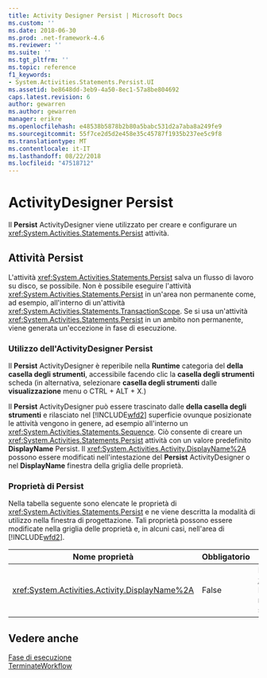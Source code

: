 ```yaml
---
title: Activity Designer Persist | Microsoft Docs
ms.custom: ''
ms.date: 2018-06-30
ms.prod: .net-framework-4.6
ms.reviewer: ''
ms.suite: ''
ms.tgt_pltfrm: ''
ms.topic: reference
f1_keywords:
- System.Activities.Statements.Persist.UI
ms.assetid: be8648dd-3eb9-4a50-8ec1-57a8be804692
caps.latest.revision: 6
author: gewarren
ms.author: gewarren
manager: erikre
ms.openlocfilehash: e48538b5878b2b80a5babc531d2a7aba8a249fe9
ms.sourcegitcommit: 55f7ce2d5d2e458e35c45787f1935b237ee5c9f8
ms.translationtype: MT
ms.contentlocale: it-IT
ms.lasthandoff: 08/22/2018
ms.locfileid: "47518712"
---
```

# <a name="persist-activity-designer"></a>ActivityDesigner Persist
Il **Persist** ActivityDesigner viene utilizzato per creare e configurare un <xref:System.Activities.Statements.Persist> attività.  
  
## <a name="the-persist-activity"></a>Attività Persist  
 L'attività <xref:System.Activities.Statements.Persist> salva un flusso di lavoro su disco, se possibile. Non è possibile eseguire l'attività <xref:System.Activities.Statements.Persist> in un'area non permanente come, ad esempio, all'interno di un'attività <xref:System.Activities.Statements.TransactionScope>. Se si usa un'attività <xref:System.Activities.Statements.Persist> in un ambito non permanente, viene generata un'eccezione in fase di esecuzione.  
  
### <a name="using-the-persist-activity-designer"></a>Utilizzo dell'ActivityDesigner Persist  
 Il **Persist** ActivityDesigner è reperibile nella **Runtime** categoria del **della casella degli strumenti**, accessibile facendo clic la **casella degli strumenti** scheda (in alternativa, selezionare **casella degli strumenti** dalle **visualizzazione** menu o CTRL + ALT + X.)  
  
 Il **Persist** ActivityDesigner può essere trascinato dalle **della casella degli strumenti** e rilasciato nel [!INCLUDE[wfd2](../includes/wfd2-md.md)] superficie ovunque posizionate le attività vengono in genere, ad esempio all'interno un <xref:System.Activities.Statements.Sequence>. Ciò consente di creare un <xref:System.Activities.Statements.Persist> attività con un valore predefinito **DisplayName** Persist. Il <xref:System.Activities.Activity.DisplayName%2A> possono essere modificati nell'intestazione del **Persist** ActivityDesigner o nel **DisplayName** finestra della griglia delle proprietà.  
  
### <a name="the-persist-properties"></a>Proprietà di Persist  
 Nella tabella seguente sono elencate le proprietà di <xref:System.Activities.Statements.Persist> e ne viene descritta la modalità di utilizzo nella finestra di progettazione. Tali proprietà possono essere modificate nella griglia delle proprietà e, in alcuni casi, nell'area di [!INCLUDE[wfd2](../includes/wfd2-md.md)].  
  
|Nome proprietà|Obbligatorio|Utilizzo|  
|-------------------|--------------|-----------|  
|<xref:System.Activities.Activity.DisplayName%2A>|False|Nome descrittivo dell'attività <xref:System.Activities.Statements.Persist>. Il valore predefinito è Persist. Sebbene il nome visualizzato non sia obbligatorio, se ne consiglia l'uso.|  
  
## <a name="see-also"></a>Vedere anche  
 [Fase di esecuzione](../workflow-designer/runtime-activity-designers.md)   
 [TerminateWorkflow](../workflow-designer/terminateworkflow-activity-designer.md)